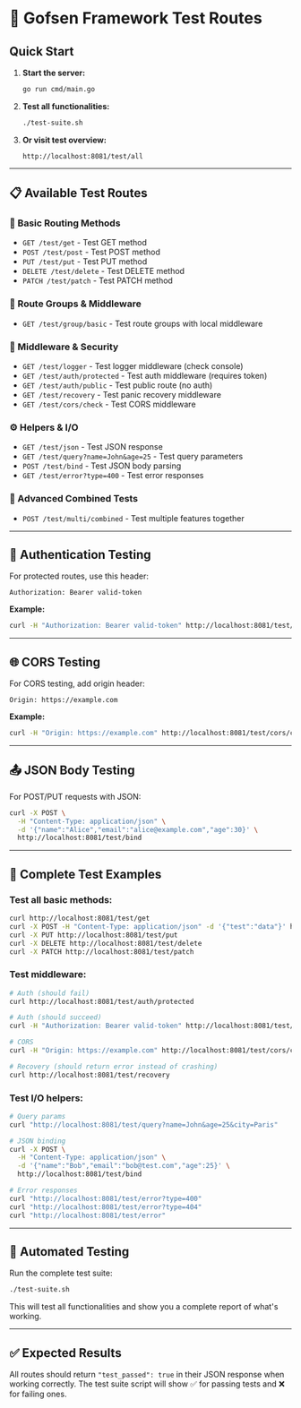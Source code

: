 # 🧪 Gofsen Framework Test Routes

## Quick Start

1. **Start the server:**
   ```bash
   go run cmd/main.go
   ```

2. **Test all functionalities:**
   ```bash
   ./test-suite.sh
   ```

3. **Or visit test overview:**
   ```
   http://localhost:8081/test/all
   ```

---

## 📋 Available Test Routes

### 🧱 Basic Routing Methods
- `GET /test/get` - Test GET method
- `POST /test/post` - Test POST method  
- `PUT /test/put` - Test PUT method
- `DELETE /test/delete` - Test DELETE method
- `PATCH /test/patch` - Test PATCH method

### 🧭 Route Groups & Middleware
- `GET /test/group/basic` - Test route groups with local middleware

### 🔐 Middleware & Security
- `GET /test/logger` - Test logger middleware (check console)
- `GET /test/auth/protected` - Test auth middleware (requires token)
- `GET /test/auth/public` - Test public route (no auth)
- `GET /test/recovery` - Test panic recovery middleware
- `GET /test/cors/check` - Test CORS middleware

### ⚙️ Helpers & I/O
- `GET /test/json` - Test JSON response
- `GET /test/query?name=John&age=25` - Test query parameters
- `POST /test/bind` - Test JSON body parsing
- `GET /test/error?type=400` - Test error responses

### 🧪 Advanced Combined Tests
- `POST /test/multi/combined` - Test multiple features together

---

## 🔑 Authentication Testing

For protected routes, use this header:
```
Authorization: Bearer valid-token
```

**Example:**
```bash
curl -H "Authorization: Bearer valid-token" http://localhost:8081/test/auth/protected
```

---

## 🌐 CORS Testing

For CORS testing, add origin header:
```
Origin: https://example.com
```

**Example:**
```bash
curl -H "Origin: https://example.com" http://localhost:8081/test/cors/check
```

---

## 📤 JSON Body Testing

For POST/PUT requests with JSON:
```bash
curl -X POST \
  -H "Content-Type: application/json" \
  -d '{"name":"Alice","email":"alice@example.com","age":30}' \
  http://localhost:8081/test/bind
```

---

## 🎯 Complete Test Examples

### Test all basic methods:
```bash
curl http://localhost:8081/test/get
curl -X POST -H "Content-Type: application/json" -d '{"test":"data"}' http://localhost:8081/test/post
curl -X PUT http://localhost:8081/test/put
curl -X DELETE http://localhost:8081/test/delete
curl -X PATCH http://localhost:8081/test/patch
```

### Test middleware:
```bash
# Auth (should fail)
curl http://localhost:8081/test/auth/protected

# Auth (should succeed)
curl -H "Authorization: Bearer valid-token" http://localhost:8081/test/auth/protected

# CORS
curl -H "Origin: https://example.com" http://localhost:8081/test/cors/check

# Recovery (should return error instead of crashing)
curl http://localhost:8081/test/recovery
```

### Test I/O helpers:
```bash
# Query params
curl "http://localhost:8081/test/query?name=John&age=25&city=Paris"

# JSON binding
curl -X POST \
  -H "Content-Type: application/json" \
  -d '{"name":"Bob","email":"bob@test.com","age":25}' \
  http://localhost:8081/test/bind

# Error responses
curl "http://localhost:8081/test/error?type=400"
curl "http://localhost:8081/test/error?type=404"
curl "http://localhost:8081/test/error"
```

---

## 🚀 Automated Testing

Run the complete test suite:
```bash
./test-suite.sh
```

This will test all functionalities and show you a complete report of what's working.

---

## ✅ Expected Results

All routes should return `"test_passed": true` in their JSON response when working correctly. The test suite script will show ✅ for passing tests and ❌ for failing ones.
